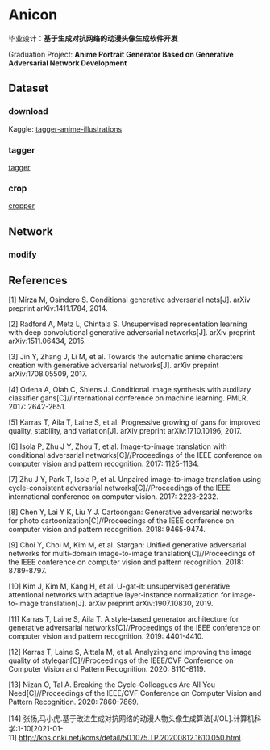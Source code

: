 # Anicon

毕业设计：**基于生成对抗网络的动漫头像生成软件开发**

Graduation Project: **Anime Portrait Generator Based on Generative Adversarial Network Development**

## Dataset

### download

Kaggle: [tagger-anime-illustrations](https://www.kaggle.com/mylesoneill/tagged-anime-illustrations)

### tagger

 [tagger](https://github.com/RF5/danbooru-pretrained)

### crop

[cropper](http://ultraist.hatenablog.com/entry/20110718/1310965532)

## Network

### modify

## References

[1] Mirza M, Osindero S. Conditional generative adversarial nets[J]. arXiv preprint arXiv:1411.1784, 2014.

[2] Radford A, Metz L, Chintala S. Unsupervised representation learning with deep convolutional generative adversarial networks[J]. arXiv preprint arXiv:1511.06434, 2015.

[3] Jin Y, Zhang J, Li M, et al. Towards the automatic anime characters creation with generative adversarial networks[J]. arXiv preprint arXiv:1708.05509, 2017.

[4] Odena A, Olah C, Shlens J. Conditional image synthesis with auxiliary classifier gans[C]//International conference on machine learning. PMLR, 2017: 2642-2651.

[5] Karras T, Aila T, Laine S, et al. Progressive growing of gans for improved quality, stability, and variation[J]. arXiv preprint arXiv:1710.10196, 2017.

[6] Isola P, Zhu J Y, Zhou T, et al. Image-to-image translation with conditional adversarial networks[C]//Proceedings of the IEEE conference on computer vision and pattern recognition. 2017: 1125-1134.

[7] Zhu J Y, Park T, Isola P, et al. Unpaired image-to-image translation using cycle-consistent adversarial networks[C]//Proceedings of the IEEE international conference on computer vision. 2017: 2223-2232.

[8] Chen Y, Lai Y K, Liu Y J. Cartoongan: Generative adversarial networks for photo cartoonization[C]//Proceedings of the IEEE conference on computer vision and pattern recognition. 2018: 9465-9474.

[9] Choi Y, Choi M, Kim M, et al. Stargan: Unified generative adversarial networks for multi-domain image-to-image translation[C]//Proceedings of the IEEE conference on computer vision and pattern recognition. 2018: 8789-8797.

[10] Kim J, Kim M, Kang H, et al. U-gat-it: unsupervised generative attentional networks with adaptive layer-instance normalization for image-to-image translation[J]. arXiv preprint arXiv:1907.10830, 2019.

[11] Karras T, Laine S, Aila T. A style-based generator architecture for generative adversarial networks[C]//Proceedings of the IEEE conference on computer vision and pattern recognition. 2019: 4401-4410.

[12] Karras T, Laine S, Aittala M, et al. Analyzing and improving the image quality of stylegan[C]//Proceedings of the IEEE/CVF Conference on Computer Vision and Pattern Recognition. 2020: 8110-8119.

[13] Nizan O, Tal A. Breaking the Cycle-Colleagues Are All You Need[C]//Proceedings of the IEEE/CVF Conference on Computer Vision and Pattern Recognition. 2020: 7860-7869.

[14] 张扬,马小虎.基于改进生成对抗网络的动漫人物头像生成算法[J/OL].计算机科学:1-10[2021-01-11].http://kns.cnki.net/kcms/detail/50.1075.TP.20200812.1610.050.html.